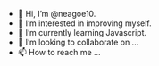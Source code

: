 - 👋 Hi, I’m @neagoe10.
- 👀 I’m interested in improving myself.
- 🌱 I’m currently learning Javascript.
- 💞️ I’m looking to collaborate on ...
- 📫 How to reach me ...

<!---
neagoe10/neagoe10 is a ✨ special ✨ repository because its `README.md` (this file) appears on your GitHub profile.
You can click the Preview link to take a look at your changes.
--->
